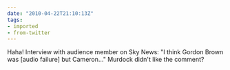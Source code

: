 ```yaml
---
date: "2010-04-22T21:10:13Z"
tags:
- imported
- from-twitter
---
```

Haha! Interview with audience member on Sky News: "I think Gordon Brown was \[audio failure\] but Cameron…" Murdock didn't like the comment?
